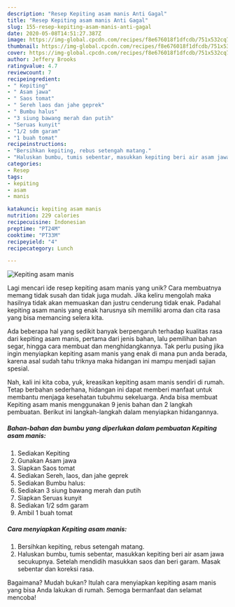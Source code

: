 ```yaml
---
description: "Resep Kepiting asam manis Anti Gagal"
title: "Resep Kepiting asam manis Anti Gagal"
slug: 155-resep-kepiting-asam-manis-anti-gagal
date: 2020-05-08T14:51:27.387Z
image: https://img-global.cpcdn.com/recipes/f8e676018f1dfcdb/751x532cq70/kepiting-asam-manis-foto-resep-utama.jpg
thumbnail: https://img-global.cpcdn.com/recipes/f8e676018f1dfcdb/751x532cq70/kepiting-asam-manis-foto-resep-utama.jpg
cover: https://img-global.cpcdn.com/recipes/f8e676018f1dfcdb/751x532cq70/kepiting-asam-manis-foto-resep-utama.jpg
author: Jeffery Brooks
ratingvalue: 4.7
reviewcount: 7
recipeingredient:
- " Kepiting"
- " Asam jawa"
- " Saos tomat"
- " Sereh laos dan jahe geprek"
- " Bumbu halus"
- "3 siung bawang merah dan putih"
- "Seruas kunyit"
- "1/2 sdm garam"
- "1 buah tomat"
recipeinstructions:
- "Bersihkan kepiting, rebus setengah matang."
- "Haluskan bumbu, tumis sebentar, masukkan kepiting beri air asam jawa secukupnya. Setelah mendidih masukkan saos dan beri garam. Masak sebentar dan koreksi rasa."
categories:
- Resep
tags:
- kepiting
- asam
- manis

katakunci: kepiting asam manis 
nutrition: 229 calories
recipecuisine: Indonesian
preptime: "PT24M"
cooktime: "PT33M"
recipeyield: "4"
recipecategory: Lunch

---
```



![Kepiting asam manis](https://img-global.cpcdn.com/recipes/f8e676018f1dfcdb/751x532cq70/kepiting-asam-manis-foto-resep-utama.jpg)

Lagi mencari ide resep kepiting asam manis yang unik? Cara membuatnya memang tidak susah dan tidak juga mudah. Jika keliru mengolah maka hasilnya tidak akan memuaskan dan justru cenderung tidak enak. Padahal kepiting asam manis yang enak harusnya sih memiliki aroma dan cita rasa yang bisa memancing selera kita.

Ada beberapa hal yang sedikit banyak berpengaruh terhadap kualitas rasa dari kepiting asam manis, pertama dari jenis bahan, lalu pemilihan bahan segar, hingga cara membuat dan menghidangkannya. Tak perlu pusing jika ingin menyiapkan kepiting asam manis yang enak di mana pun anda berada, karena asal sudah tahu triknya maka hidangan ini mampu menjadi sajian spesial.




Nah, kali ini kita coba, yuk, kreasikan kepiting asam manis sendiri di rumah. Tetap berbahan sederhana, hidangan ini dapat memberi manfaat untuk membantu menjaga kesehatan tubuhmu sekeluarga. Anda bisa membuat Kepiting asam manis menggunakan 9 jenis bahan dan 2 langkah pembuatan. Berikut ini langkah-langkah dalam menyiapkan hidangannya.

<!--inarticleads1-->

##### Bahan-bahan dan bumbu yang diperlukan dalam pembuatan Kepiting asam manis:

1. Sediakan  Kepiting
1. Gunakan  Asam jawa
1. Siapkan  Saos tomat
1. Sediakan  Sereh, laos, dan jahe geprek
1. Sediakan  Bumbu halus:
1. Sediakan 3 siung bawang merah dan putih
1. Siapkan Seruas kunyit
1. Sediakan 1/2 sdm garam
1. Ambil 1 buah tomat




<!--inarticleads2-->

##### Cara menyiapkan Kepiting asam manis:

1. Bersihkan kepiting, rebus setengah matang.
1. Haluskan bumbu, tumis sebentar, masukkan kepiting beri air asam jawa secukupnya. Setelah mendidih masukkan saos dan beri garam. Masak sebentar dan koreksi rasa.




Bagaimana? Mudah bukan? Itulah cara menyiapkan kepiting asam manis yang bisa Anda lakukan di rumah. Semoga bermanfaat dan selamat mencoba!
